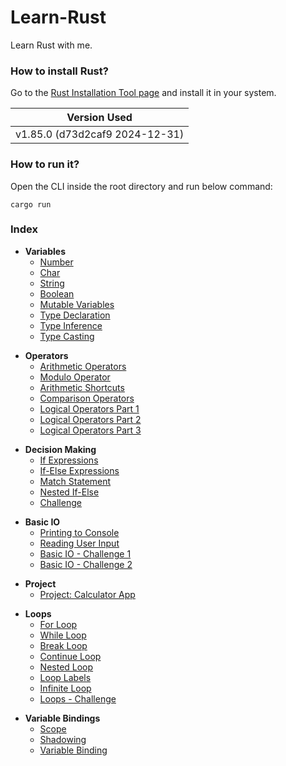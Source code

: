 # Learn-Rust

Learn Rust with me.

### How to install Rust?

Go to the [Rust Installation Tool page](https://www.rust-lang.org/tools/install) and install it in your system.

| Version Used                   |
| ------------------------------ |
| v1.85.0 (d73d2caf9 2024-12-31) |

### How to run it?

Open the CLI inside the root directory and run below command:

```
cargo run
```

### Index

- **Variables**
  - [Number](./src/variables/numbers.rs)
  - [Char](./src/variables/chars.rs)
  - [String](./src/variables/strings.rs)
  - [Boolean](./src/variables/booleans.rs)
  - [Mutable Variables](./src/variables/mut_variables.rs)
  - [Type Declaration](./src/variables/type_declaration.rs)
  - [Type Inference](./src/variables/type_inference.rs)
  - [Type Casting](./src/variables/type_casting.rs)

* **Operators**
  - [Arithmetic Operators](./src/operators/arithmetic_operators.rs)
  - [Modulo Operator](./src/operators/modulo_operator.rs)
  - [Arithmetic Shortcuts](./src/operators/arithmetic_shortcuts.rs)
  - [Comparison Operators](./src/operators/comparison_operators.rs)
  - [Logical Operators Part 1](./src/operators/logical_operators_1.rs)
  - [Logical Operators Part 2](./src/operators/logical_operators_2.rs)
  - [Logical Operators Part 3](./src/operators/logical_operators_3.rs)

- **Decision Making**
  - [If Expressions](./src/decision_making/if_expressions.rs)
  - [If-Else Expressions](./src/decision_making/if_else_expressions.rs)
  - [Match Statement](./src/decision_making/match_statement.rs)
  - [Nested If-Else](./src/decision_making/nested_if_else.rs)
  - [Challenge](./src/decision_making/decision_making_challenge.rs)

* **Basic IO**
  - [Printing to Console](./src/basic_io/printing_to_console.rs)
  - [Reading User Input](./src/basic_io/reading_user_input.rs)
  - [Basic IO - Challenge 1](./src/basic_io/basic_io_challenge_1.rs)
  - [Basic IO - Challenge 2](./src/basic_io/basic_io_challenge_2.rs)

- **Project**
  - [Project: Calculator App](./src/project_calculator_app/calculator_app.rs)

* **Loops**
  - [For Loop](./src/loops/for_loop.rs)
  - [While Loop](./src/loops/while_loop.rs)
  - [Break Loop](./src/loops/break_loop.rs)
  - [Continue Loop](./src/loops/continue_loop.rs)
  - [Nested Loop](./src/loops/nested_loop.rs)
  - [Loop Labels](./src/loops/loop_labels.rs)
  - [Infinite Loop](./src/loops/infinite_loop.rs)
  - [Loops - Challenge](./src/loops/loops_challenge.rs)

- **Variable Bindings**
  - [Scope](./src/variable_bindings/scope.rs)
  - [Shadowing](./src/variable_bindings/shadowing.rs)
  - [Variable Binding](./src/variable_bindings/variable_binding.rs)
